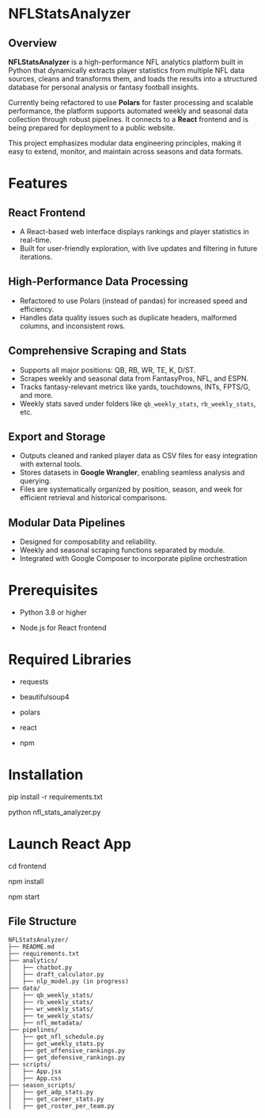 # NFLStatsAnalyzer

## Overview

**NFLStatsAnalyzer** is a high-performance NFL analytics platform built in Python that dynamically extracts player statistics from multiple NFL data sources, cleans and transforms them, and loads the results into a structured database for personal analysis or fantasy football insights.

Currently being refactored to use **Polars** for faster processing and scalable performance, the platform supports automated weekly and seasonal data collection through robust pipelines. It connects to a **React** frontend and is being prepared for deployment to a public website.

This project emphasizes modular data engineering principles, making it easy to extend, monitor, and maintain across seasons and data formats.


# Features

## React Frontend
- A React-based web interface displays rankings and player statistics in real-time.
- Built for user-friendly exploration, with live updates and filtering in future iterations.

## High-Performance Data Processing
- Refactored to use Polars (instead of pandas) for increased speed and efficiency.
- Handles data quality issues such as duplicate headers, malformed columns, and inconsistent rows.

## Comprehensive Scraping and Stats
- Supports all major positions: QB, RB, WR, TE, K, D/ST.
- Scrapes weekly and seasonal data from FantasyPros, NFL, and ESPN.
- Tracks fantasy-relevant metrics like yards, touchdowns, INTs, FPTS/G, and more.
- Weekly stats saved under folders like `qb_weekly_stats`, `rb_weekly_stats`, etc.

## Export and Storage
- Outputs cleaned and ranked player data as CSV files for easy integration with external tools.
- Stores datasets in **Google Wrangler**, enabling seamless analysis and querying.
- Files are systematically organized by position, season, and week for efficient retrieval and historical comparisons.

## Modular Data Pipelines
- Designed for composability and reliability.
- Weekly and seasonal scraping functions separated by module.
- Integrated with Google Composer to incorporate pipline orchestration

# Prerequisites
- Python 3.8 or higher

- Node.js for React frontend

# Required Libraries
- requests

- beautifulsoup4

- polars

- react

- npm  

# Installation
pip install -r requirements.txt

python nfl_stats_analyzer.py

# Launch React App
cd frontend

npm install

npm start

## File Structure

```text
NFLStatsAnalyzer/
├── README.md
├── requirements.txt
├── analytics/
│   ├── chatbot.py
│   ├── draft_calculator.py
│   ├── nlp_model.py (in progress)
├── data/
│   ├── qb_weekly_stats/
│   ├── rb_weekly_stats/
│   ├── wr_weekly_stats/
│   ├── te_weekly_stats/
│   ├── nfl_metadata/
├── pipelines/
│   ├── get_nfl_schedule.py
│   ├── get_weekly_stats.py
│   ├── get_offensive_rankings.py
│   ├── get_defensive_rankings.py
├── scripts/
│   ├── App.jsx
│   ├── App.css
├── season_scripts/
│   ├── get_adp_stats.py
│   ├── get_career_stats.py
│   ├── get_roster_per_team.py
```

